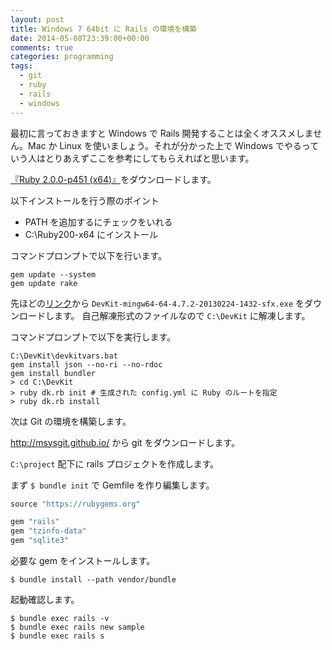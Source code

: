 ```yaml
---
layout: post
title: Windows 7 64bit に Rails の環境を構築
date: 2014-05-08T23:39:00+00:00
comments: true
categories: programming
tags:
  - git
  - ruby
  - rails
  - windows
---
```


最初に言っておきますと Windows で Rails 開発することは全くオススメしません。Mac か Linux を使いましょう。それが分かった上で Windows でやるっていう人はとりあえずここを参考にしてもらえればと思います。

<a href="http://rubyinstaller.org/downloads/" target="_blank">『Ruby 2.0.0-p451 (x64)』</a>をダウンロードします。

以下インストールを行う際のポイント
<ul>
<li>PATH を追加するにチェックをいれる</li>
<li>C:\Ruby200-x64 にインストール</li>
</ul>

コマンドプロンプトで以下を行います。

    gem update --system
    gem update rake

先ほどの<a href="http://rubyinstaller.org/downloads/" target="_blank">リンク</a>から `DevKit-mingw64-64-4.7.2-20130224-1432-sfx.exe` をダウンロードします。
自己解凍形式のファイルなので `C:\DevKit` に解凍します。

コマンドプロンプトで以下を実行します。

    C:\DevKit\devkitvars.bat 
    gem install json --no-ri --no-rdoc
    gem install bundler
    > cd C:\DevKit
    > ruby dk.rb init # 生成された config.yml に Ruby のルートを指定
    > ruby dk.rb install

次は Git の環境を構築します。

http://msysgit.github.io/ から git をダウンロードします。

`C:\project` 配下に rails プロジェクトを作成します。

まず `$ bundle init` で Gemfile を作り編集します。

```ruby
source "https://rubygems.org"

gem "rails"
gem "tzinfo-data"
gem "sqlite3"
```

必要な gem をインストールします。

    $ bundle install --path vendor/bundle

起動確認します。

    $ bundle exec rails -v
    $ bundle exec rails new sample
    $ bundle exec rails s
